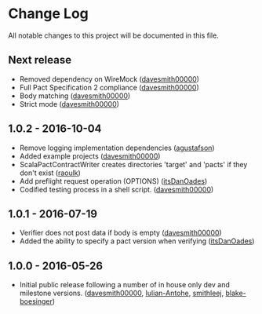 # Change Log
All notable changes to this project will be documented in this file.

## Next release
- Removed dependency on WireMock ([davesmith00000])
- Full Pact Specification 2 compliance ([davesmith00000])
- Body matching ([davesmith00000])
- Strict mode ([davesmith00000])

## 1.0.2 - 2016-10-04
- Remove logging implementation dependencies ([agustafson])
- Added example projects ([davesmith00000])
- ScalaPactContractWriter creates directories 'target' and 'pacts' if they don't exist ([raoulk])
- Add preflight request operation (OPTIONS) ([itsDanOades])
- Codified testing process in a shell script. ([davesmith00000])

## 1.0.1 - 2016-07-19
- Verifier does not post data if body is empty ([davesmith00000])
- Added the ability to specify a pact version when verifying ([itsDanOades])

## 1.0.0 - 2016-05-26
- Initial public release following a number of in house only dev and milestone versions. ([davesmith00000], [Iulian-Antohe], [smithleej], [blake-boesinger])

[davesmith00000]: https://github.com/davesmith00000
[itsDanOades]: https://github.com/itsDanOades
[smithleej]: https://github.com/smithleej
[Iulian-Antohe]: https://github.com/iulian-antohe
[blake-boesinger]: https://github.com/blake-boesinger
[agustafson]: https://github.com/agustafson
[raoulk]: https://github.com/raoulk
